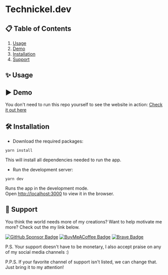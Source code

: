 # Technickel.dev

## 📋 Table of Contents
1. [Usage](#Usage)
2. [Demo](#Demo)
3. [Installation](#Installation)
4. [Support](#Support)

## ✨ Usage


## ▶️ Demo
You don't need to run this repo yourself to see the website in action: [Check it out here](https://technickel.dev/)
## 🛠️ Installation
- Download the required packages:
```
yarn install
```
This will install all dependencies needed to run the app.


- Run the development server:
```
yarn dev
```
Runs the app in the development mode.\
Open [http://localhost:3000](http://localhost:3000) to view it in the browser.
## 🙏 Support
You think the world needs more of my creations? Want to help motivate me more? Check out the my link below.

[![GitHub Sponsor Badge](https://img.shields.io/badge/Sponsor-30363D?style=flat&logo=GitHub-Sponsors)](https://github.com/sponsors/Technickel-Dev)
[![BuyMeACoffee Badge](https://img.shields.io/badge/Buy_Me_A_Coffee-FFDD00?style=flat&logo=buy-me-a-coffee&logoColor=black)](https://www.buymeacoffee.com/pIvCSjDLo)
[![Brave Badge](https://img.shields.io/badge/BAT-FB542B?style=flat&logo=Brave&logoColor=white)](https://whatisbat.com/2018/12/19/how-to-tip-a-website-using-brave-bat/)

P.S. Your support doesn't have to be monetary, I also accept praise on any of my social media channels :)

P.P.S. If your favorite channel of support isn't listed, we can change that. Just bring it to my attention!
